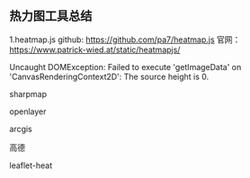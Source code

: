 ## 热力图工具总结

1.heatmap.js
github: https://github.com/pa7/heatmap.js
官网：https://www.patrick-wied.at/static/heatmapjs/

Uncaught DOMException: Failed to execute 'getImageData' on 'CanvasRenderingContext2D': The source height is 0.

sharpmap

openlayer

arcgis

高德

leaflet-heat
